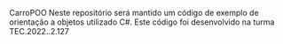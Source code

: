  CarroPOO
Neste repositório será mantido um código de exemplo de orientação a objetos utilizado C#. Este código foi desenvolvido na turma TEC.2022..2.127
